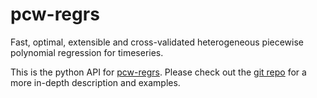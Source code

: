 # pcw-regrs
Fast, optimal, extensible and cross-validated heterogeneous piecewise polynomial regression for timeseries.

This is the python API for [pcw-regrs](https://crates.io/crates/pcw_regrs). Please check out the [git repo](https://github.com/SV-97/pcw-regrs) for a more in-depth description and examples.

